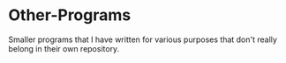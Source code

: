 # Other-Programs
Smaller programs that I have written for various purposes that don't really belong in their own repository.
